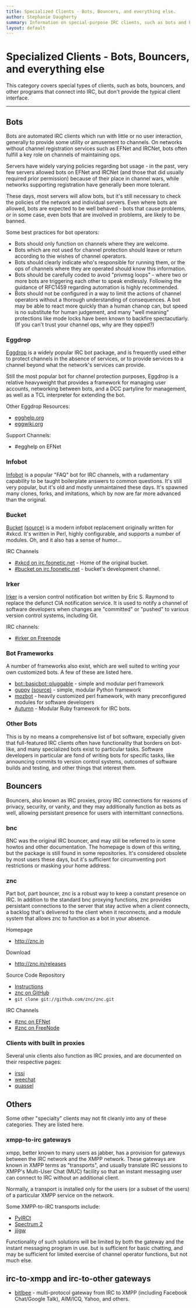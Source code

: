 ```yaml
---
title: Specialized Clients - Bots, Bouncers, and everything else.
author: Stephanie Daugherty
summary: Information on special-purpose IRC clients, such as bots and bouncers.
layout: default
---
```


# Specialized Clients - Bots, Bouncers, and everything else

This category covers special types of clients, such as bots, bouncers, and other programs that connect into IRC, but don't provide the typical client interface.

* * *

## Bots

Bots are automated IRC clients which run with little or no user interaction, generally to provide some utility or amusement to channels.  On networks without channel registration services such as EFNet and IRCNet, bots often fulfill a key role on channels of maintaining ops. 

Servers have widely varying policies regarding bot usage - in the past, very few servers allowed bots on EFNet and IRCNet (and those that did usually required prior permission) because of their place in channel wars, while networks supporting registration have generally been more tolerant. 

These days, most servers will allow bots, but it's still necessary to check the policies of the network and individual servers. Even where bots are allowed, bots are expected to be well behaved - bots that cause problems, or in some case, even bots that are involved in problems, are likely to be banned.

Some best practices for bot operators:

* Bots should only function on channels where they are welcome.
* Bots which are not used for channel protection should leave or return according to thie wishes of channel operators.
* Bots should clearly indicate who's responsible for running them, or the ops of channels where they are operated should know this information.
* Bots should be carefully coded to avoid "privmsg loops" - where two or more bots are triggering each other to speak endlessly. Following the guidance of RFC1459 regarding automation is highly recommended.
* Bots should not be configured in a way to limit the actions of channel operators without a thorough understanding of consequences. A bot may be able to react more quickly than a human chanop can, but speed is no substitute for human judgement, and many "well meaning" protections like mode locks have been known to backfire spectacutlarly. (If you can't trust your channel ops, why are they opped?)

### Eggdrop

[Eggdrop](http://www.eggheads.org/) is a widely popular IRC bot package, and is frequently used either to protect channels in the absence of services, or to provide services to a channel beyond what the network's services can provide.

Still the most popular bot for channel protection purposes, Eggdrop is a relative heavyweight that provides a framework for managing user accounts, networking between bots, and a DCC partyline for management, as well as a TCL interpreter for extending the bot.

Other Eggdrop Resources:

* [egghelp.org](http://www.egghelp.org)
* [eggwiki.org](http://eggwiki.org)

Support Channels:

* #egghelp on EFNet


### Infobot
[Infobot](http://www.infobot.org/) is a popular "FAQ" bot for IRC channels, with a rudamentary capability to be taught boilerplate answers to common questions. It's still very popular, but it's old and mostly unmaintained these days. It's spawned many clones, forks, and imitations, which by now are far more advanced than the original.

### Bucket

[Bucket](http://wiki.xkcd.com/irc/bucket) [(source)](https://github.com/zigdon/xkcd-Bucket) is a modern infobot replacement originally written for #xkcd. It's written in Perl, highly configurable, and supports a number of modules. Oh, and it also has a sense of humor...

IRC Channels

* [#xkcd on irc.foonetic.net](irc://irc.foonetic.net/#xkcd) - Home of the original bucket.
* [#bucket on irc.foonetic.net](irc://irc.foonetic.net/#bucket) - bucket's development channel.

### Irker

[Irker](http://www.catb.org/esr/irker) is a version control notification bot written by Eric S. Raymond to replace the defunct CIA notification service.
It is used to notify a channel of software developers when changes are "committed" or "pushed" to various version control systems, including Git.

IRC channels:

* [#irker on Freenode](irc://chat.freenode.net/#irker)

### Bot Frameworks

A number of frameworks also exist, which are well suited to writing your own customized bots. A few of these are listed here.

* [bot::basicbot::pluggable](https://metacpan.org/release/Bot-BasicBot-Pluggable) - simple and modular perl framework
* [guppy](http://guppy.uk.to/) [(source)](http://repo.or.cz/w/guppy.git) - simple, modular Python framework
* [mozbot](http://www-archive.mozilla.org/projects/mozbot/) - heavily customized perl framework, with many preconfigured modules for software developers
* [Autumn](https://github.com/RISCfuture/autumn) - Modular Ruby framework for IRC bots.


### Other Bots
This is by no means a comprehensive list of bot software, expecially given that full-featured IRC clients often have functionality that borders on bot-like, and many specialized bots exist to particular tasks. Software developers in particular are fond of writing bots for specific tasks, like announcing commits to version control systems, outcomes of software builds and testing, and other things that interest them.

## Bouncers

Bouncers, also known as IRC proxies, proxy IRC connections for reasons of privacy, security, or vanity, and they may additionally function as bots as well, allowing persistant presence for users with intermittant connections.

### bnc

BNC was the original IRC bouncer, and may still be referred to in some howtos and other documentation. The homepage is down of this writing, but the package is still found in some repositories. It's considered obsolete by most users these days, but it's sufficient for circumventing port restrictions or masking your home address. 

### znc

Part bot, part bouncer, znc is a robust way to keep a constant presence on IRC. In addition to the standard bnc proxying functions, znc provides persistant connections to the server that stay active when a client connects, a backlog that's delivered to the client when it reconnects, and a module system that allows znc to function as a bot in your absence.

Homepage

* <http://znc.in>

Download

* <http://znc.in/releases>

Source Code Repository

* [Instructions](http://wiki.znc.in/Git)
* [znc on GitHub](https://github.com/znc/znc)
* `git clone git://github.com/znc/znc.git`

IRC Channels

* [#znc on EFNet](irc://irc.efnet.org/#znc)
* [#znc on FreeNode](irc://chat.freenode.net/#znc)

### Clients with built in proxies

Several unix clients also function as IRC proxies, and are documented on their
respective pages: 

* [irssi](/irchelp/clients/unix/irssi/)
* [weechat](/irchelp/clients/unix/weechat.html)
* [quassel](/irchelp/clients/unix/quassel.html)


## Others

Some other "specialty" clients may not fit cleanly into any of these categories. They are listed here.

### xmpp-to-irc gateways

xmpp, better known to many users as jabber, has a provision for gateways between the IRC network and the XMPP network. These gateways are known in XMPP terms as "transports", and usually translate IRC sessions to XMPP's Multi-User Chat (MUC) facility so that an instant messaging user can connect to IRC without an additional client. 

Normally, a transport is installed only for the users (or a subset of the users) of a particular XMPP service on the network. 

Some XMPP-to-IRC transports include:

* [PyIRCt](http://xmpppy.sourceforge.net/irc/)
* [Spectrum 2](http://spectrum.im/)
* [jiigw](https://github.com/Jajcus/jjigw/)

Functionality of such solutions will be limited by both the gateway and the instant messaging program in use. but is sufficient for basic chatting, and may be sufficient for limited exercise of channel operator functions, but not much else.

## irc-to-xmpp and irc-to-other gateways

* [bitlbee](irchelp/clients/misc/bitlbee.html) - multi-protocol gateway from IRC to XMPP (including Facebook Chat/Google Talk), AIM/ICQ, Yahoo, and others.

